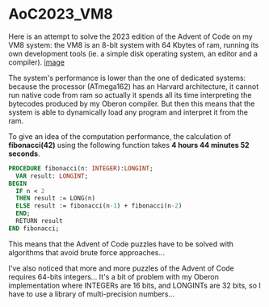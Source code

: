 # AoC2023_VM8

Here is an attempt to solve the 2023 edition of the Advent of Code on my VM8 system:
the VM8 is an 8-bit system with 64 Kbytes of ram, running its own development tools (ie. a simple disk operating system, an editor and a compiler).
[image](https://github.com/Oric4ever/AoC2023_VM8/assets/42356653/592e8937-0359-4889-878d-0753d550bcc8)


The system's performance is lower than the one of dedicated systems: because the processor (ATmega162) has an Harvard architecture, it cannot run native code from ram so actually it spends all its time interpreting the bytecodes produced by my Oberon compiler.
But then this means that the system is able to dynamically load any program and interpret it from the ram.

To give an idea of the computation performance, the calculation of **fibonacci(42)** using the following function takes **4 hours 44 minutes 52 seconds**.

```pascal
PROCEDURE fibonacci(n: INTEGER):LONGINT;
  VAR result: LONGINT;
BEGIN
  IF n < 2
  THEN result := LONG(n)
  ELSE result := fibonacci(n-1) + fibonacci(n-2)
  END;
  RETURN result
END fibonacci;
```

This means that the Advent of Code puzzles have to be solved with algorithms that avoid brute force approaches...

I've also noticed that more and more puzzles of the Advent of Code requires 64-bits integers... It's a bit of problem with my Oberon implementation where INTEGERs are 16 bits, and LONGINTs are 32 bits, so I have to use a library of multi-precision numbers...
